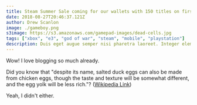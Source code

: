 ```yaml
---
title: Steam Summer Sale coming for our wallets with 150 titles on first day
date: 2018-08-27T20:46:37.121Z
author: Drew Scanlon
image: ./gameboy.png
s3image: https://s3.amazonaws.com/gamepad-images/dead-cells.jpg
tags: ["xbox", "e3", "god of war", "steam", "mobile", "playstation"]
description: Duis eget augue semper nisi pharetra laoreet. Integer elementum suscipit nulla vitae eleifend. Duis a lectus et justo varius consectetur sed in lorem.
---
```


Wow! I love blogging so much already.

Did you know that "despite its name, salted duck eggs can also be made from
chicken eggs, though the taste and texture will be somewhat different, and the
egg yolk will be less rich."?
([Wikipedia Link](http://en.wikipedia.org/wiki/Salted_duck_egg))

Yeah, I didn't either.
